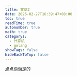```yaml
---
title: 文章2
date: 2025-02-27T16:39:47+08:00
toc: true
readTime: true
autonumber: true
math: true
categorys:
  - 计算机
  - golang
showTags: false
hideBackToTop: false
---
```

点点滴滴是的
